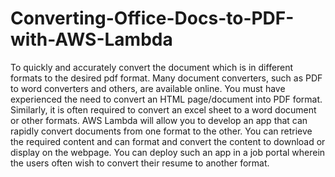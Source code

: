 # Converting-Office-Docs-to-PDF-with-AWS-Lambda

To quickly and accurately convert the document which is in different formats to the desired pdf format. 
Many document converters, such as PDF to word converters and others, are available online. 
You must have experienced the need to convert an HTML page/document into PDF format. 
Similarly, it is often required to convert an excel sheet to a word document or other formats. 
AWS Lambda will allow you to develop an app that can rapidly convert documents from one format to the other. 
You can retrieve the required content and can format and convert the content to download or display on the webpage.
You can deploy such an app in a job portal wherein the users often wish to convert their resume to another format.  
